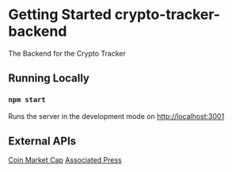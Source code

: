 # Getting Started crypto-tracker-backend
The Backend for the Crypto Tracker 

## Running Locally

### `npm start`

Runs the server in the development mode on [http://localhost:3001](http://localhost:3001)

## External APIs
[Coin Market Cap](https://coinmarketcap.com/api/)
[Associated Press](https://developer.ap.org/)
